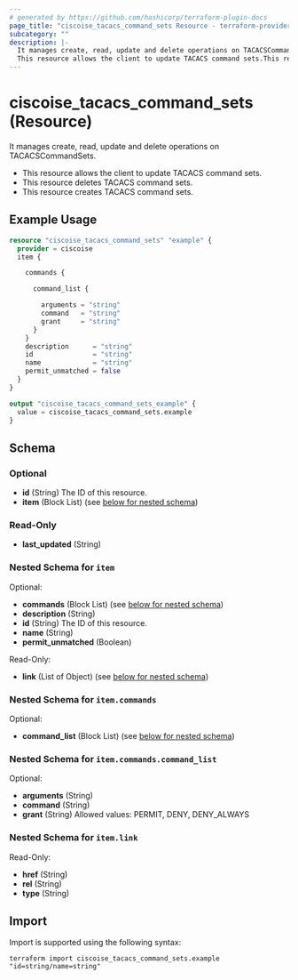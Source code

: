 ```yaml
---
# generated by https://github.com/hashicorp/terraform-plugin-docs
page_title: "ciscoise_tacacs_command_sets Resource - terraform-provider-ciscoise"
subcategory: ""
description: |-
  It manages create, read, update and delete operations on TACACSCommandSets.
  This resource allows the client to update TACACS command sets.This resource deletes TACACS command sets.This resource creates TACACS command sets.
---
```


# ciscoise_tacacs_command_sets (Resource)

It manages create, read, update and delete operations on TACACSCommandSets.
  
  - This resource allows the client to update TACACS command sets.
  - This resource deletes TACACS command sets.
  - This resource creates TACACS command sets.

## Example Usage

```terraform
resource "ciscoise_tacacs_command_sets" "example" {
  provider = ciscoise
  item {

    commands {

      command_list {

        arguments = "string"
        command   = "string"
        grant     = "string"
      }
    }
    description      = "string"
    id               = "string"
    name             = "string"
    permit_unmatched = false
  }
}

output "ciscoise_tacacs_command_sets_example" {
  value = ciscoise_tacacs_command_sets.example
}
```

<!-- schema generated by tfplugindocs -->
## Schema

### Optional

- **id** (String) The ID of this resource.
- **item** (Block List) (see [below for nested schema](#nestedblock--item))

### Read-Only

- **last_updated** (String)

<a id="nestedblock--item"></a>
### Nested Schema for `item`

Optional:

- **commands** (Block List) (see [below for nested schema](#nestedblock--item--commands))
- **description** (String)
- **id** (String) The ID of this resource.
- **name** (String)
- **permit_unmatched** (Boolean)

Read-Only:

- **link** (List of Object) (see [below for nested schema](#nestedatt--item--link))

<a id="nestedblock--item--commands"></a>
### Nested Schema for `item.commands`

Optional:

- **command_list** (Block List) (see [below for nested schema](#nestedblock--item--commands--command_list))

<a id="nestedblock--item--commands--command_list"></a>
### Nested Schema for `item.commands.command_list`

Optional:

- **arguments** (String)
- **command** (String)
- **grant** (String) Allowed values: PERMIT, DENY, DENY_ALWAYS



<a id="nestedatt--item--link"></a>
### Nested Schema for `item.link`

Read-Only:

- **href** (String)
- **rel** (String)
- **type** (String)

## Import

Import is supported using the following syntax:

```shell
terraform import ciscoise_tacacs_command_sets.example "id=string/name=string"
```
